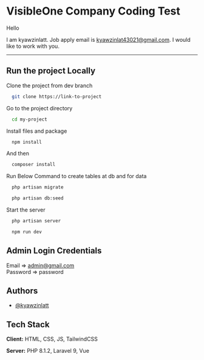 
# VisibleOne Company Coding Test

Hello

I am kyawzinlatt. Job apply email is kyawzinlat43021@gmail.com. I would like to work with you.

-----

##  Run the project Locally

Clone the project from dev branch

```bash
  git clone https://link-to-project
```

Go to the project directory

```bash
  cd my-project
```

Install files and package

```bash
  npm install
```

And then

```bash
  composer install
```

Run Below Command to create tables at db and for data

```bash
  php artisan migrate
```

```bash
  php artisan db:seed
```


Start the server

```bash
  php artisan server
```

```bash
  npm run dev
```

## Admin Login Credentials
Email => admin@gmail.com    
Password => password


## Authors

- [@kyawzinlatt](https://github.com/Kyaw-Zin-Latt)


## Tech Stack

**Client:** HTML, CSS, JS, TailwindCSS 

**Server:** PHP 8.1.2, Laravel 9, Vue
